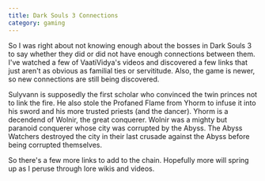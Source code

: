 ```yaml
---
title: Dark Souls 3 Connections
category: gaming
---
```

So I was right about not knowing enough about the bosses in Dark Souls 3 to say whether they did or did not have enough connections between them. I've watched a few of VaatiVidya's videos and discovered a few links that just aren't as obvious as familial ties or servititude. Also, the game is newer, so new connections are still being discovered.

Sulyvann is supposedly the first scholar who convinced the twin princes not to link the fire. He also stole the Profaned Flame from Yhorm to infuse it into his sword and his more trusted priests (and the dancer). Yhorm is a decendend of Wolnir, the great conquerer. Wolnir was a mighty but paranoid conquerer whose city was corrupted by the Abyss. The Abyss Watchers destroyed the city in their last crusade against the Abyss before being corrupted themselves.

So there's a few more links to add to the chain. Hopefully more will spring up as I peruse through lore wikis and videos.